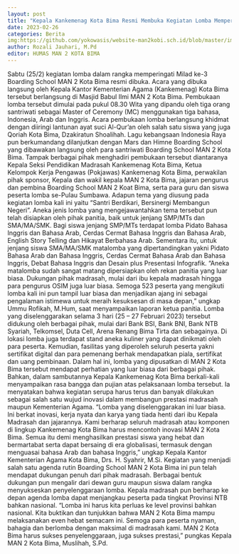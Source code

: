```yaml
---
layout: post
title: "Kepala Kankemenag Kota Bima Resmi Membuka Kegiatan Lomba Memperingati Milad Boarding School MAN 2 Kota Bima"
date: 2023-02-26
categories: Berita
img:https://github.com/yokowasis/website-man2kobi.sch.id/blob/master/images/IMG-20230226-WA0032.jpg
author: Rozali Jauhari, M.Pd
editor: HUMAS MAN 2 KOTA BIMA
---
```

Sabtu (25/2) kegiatan lomba dalam rangka memperingati Milad ke-3 Boarding School MAN 2 Kota Bima resmi dibuka. Acara yang dibuka langsung oleh Kepala Kantor Kementerian Agama (Kankemenag) Kota Bima tersebut berlangsung di Masjid Babul Ilmi MAN 2 Kota Bima. Pembukaan lomba tersebut dimulai pada pukul 08.30 Wita yang dipandu oleh tiga orang santriwati sebagai Master of Ceremony (MC) menggunakan tiga bahasa, Indonesia, Arab dan Inggris. 
Acara pembukaan lomba berlangsung khidmat dengan diiringi lantunan ayat suci Al-Qur’an oleh salah satu siswa yang juga Qoriah Kota Bima, Dzakiratun Shoalihah. Lagu kebangsaan Indonesia Raya pun berkumandang dilanjutkan dengan Mars dan Himne Boarding School yang dibawakan langsung oleh para santriwati Boarding School MAN 2 Kota Bima.
Tampak berbagai pihak menghadiri pembukaan tersebut diantaranya Kepala Seksi Pendidikan Madrasah Kankemenag Kota Bima, Ketua Kelompok Kerja Pengawas (Pokjawas) Kankemenag Kota Bima, perwakilan pihak sponsor, Kepala dan wakil kepala MAN 2 Kota Bima, jajaran pengurus dan pembina Boarding School MAN 2 Koat Bima, serta para guru dan siswa peserta lomba se-Pulau Sumbawa.
Adapun tema yang diusung pada kegiatan lomba kali ini yaitu “Santri Berdikari, Bersinergi Membangun Negeri”. Aneka jenis lomba yang mengejawantahkan tema tersebut pun telah disiapkan oleh pihak panitia, baik untuk jenjang SMP/MTs dan SMA/MA/SMK. Bagi siswa jenjang SMP/MTs terdapat lomba Pidato Bahasa Inggris dan Bahasa Arab, Cerdas Cermat Bahasa Inggris dan Bahasa Arab, English Story Telling dan Hikayat Berbahasa Arab. Sementara itu, untuk jenjang siswa SMA/MA/SMK matalomba yang dipertandingkan yakni Pidato Bahasa Arab dan Bahasa Inggris, Cerdas Cermat Bahasa Arab dan Bahasa Inggris, Debat Bahasa Inggris dan Desain plus Presentasi Infografik.
“Aneka matalomba sudah sangat matang dipersiapkan oleh rekan panitia yang luar biasa. Dukungan pihak madrasah, mulai dari ibu kepala madrasah hingga para pengurus OSIM juga luar biasa. Semoga 523 peserta yang mengikuti lomba kali ini pun tampil luar biasa dan menjadikan ajang ini sebagai pengalaman istimewa untuk meraih kesuksesan di masa depan,” ungkap Ummu Rofikah, M.Hum, saat menyampaikan laporan ketua panitia.
Lomba yang diselenggarakan selama 3 hari (25 – 27 Februari 2023) tersebut didukung oleh berbagai pihak, mulai dari Bank BSI, Bank BNI, Bank NTB Syariah, Telkomsel, Duta Cell, Arena Renang Bima Tirta dan sebagainya. Di lokasi lomba juga terdapat stand aneka kuliner yang dapat dinikmati oleh para peserta. Kemudian, fasilitas yang diperoleh seluruh peserta yakni sertifikat digital dan para pemenang berhak mendapatkan piala, sertifikat dan uang pembinaan.
Dalam hal ini, lomba yang dipusatkan di MAN 2 Kota Bima tersebut mendapat perhatian yang luar biasa dari berbagai pihak. Bahkan, dalam sambutannya Kepala Kankemenag Kota Bima berkali-kali menyampaikan rasa bangga dan pujian atas pelaksanaan lomba tersebut. Ia menyatakan bahwa kegiatan serupa harus terus dan banyak dilakukan sebagai salah satu wujud inovasi dalam membangun prestasi madrasah maupun Kementerian Agama.
“Lomba yang diselenggarakan ini luar biasa. Ini berkat inovasi, kerja nyata dan karya yang tiada henti dari ibu Kepala Madrasah dan jajarannya. Kami berharap seluruh madrasah atau komponen di lingkup Kankemenag Kota Bima harus mencontoh inovasi MAN 2 Kota Bima. Semua itu demi menghasilkan prestasi siswa yang hebat dan bermartabat serta dapat bersaing di era globalisasi, termasuk dengan menguasai bahasa Arab dan bahasa Inggris,” ungkap Kepala Kantor Kementerian Agama Kota Bima, Drs. H. Syahrir, M.Si.
Kegiatan yang menjadi salah satu agenda rutin Boarding School MAN 2 Kota Bima ini pun telah mendapat dukungan penuh dari pihak madrasah. Berbagai bentuk dukungan pun mengalir dari dewan guru maupun siswa dalam rangka menyukseskan penyelenggaraan lomba. Kepala madrasah pun berharap ke depan agenda lomba dapat menjangkau peserta pada tingkat Provinsi NTB bahkan nasional.
“Lomba ini harus kita perluas ke level provinsi bahkan nasional. Kita buktikan dan tunjukkan bahwa MAN 2 Kota Bima mampu melaksanakan even hebat semacam ini. Semoga para peserta nyaman, bahagia dan berlomba dengan maksimal di madrasah kami. MAN 2 Kota Bima harus sukses penyelenggaraan, juga sukses prestasi,” pungkas Kepala MAN 2 Kota Bima, Muslihah, S.Pd.
